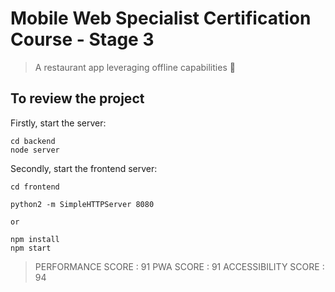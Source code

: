 # Mobile Web Specialist Certification Course - Stage 3

> A restaurant app leveraging offline capabilities 🍕

## To review the project

Firstly, start the server:

```shell
cd backend
node server
```

Secondly, start the frontend server:

```
cd frontend 

python2 -m SimpleHTTPServer 8080

or

npm install
npm start
```
>PERFORMANCE SCORE : 91
>PWA SCORE : 91
>ACCESSIBILITY SCORE : 94

